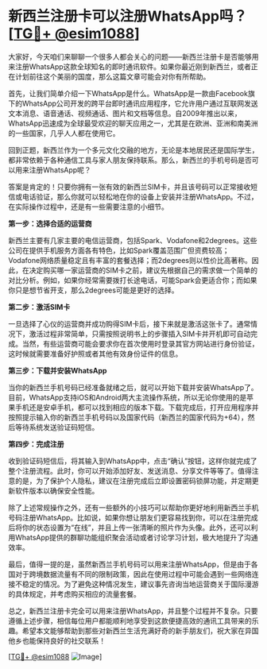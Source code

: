 # 新西兰注册卡可以注册WhatsApp吗？[[TG💪+ @esim1088](https://t.me/s/esim1088)]

大家好，今天咱们来聊聊一个很多人都会关心的问题——新西兰注册卡是否能够用来注册WhatsApp这款全球知名的即时通讯软件。如果你最近刚到新西兰，或者正在计划前往这个美丽的国度，那么这篇文章可能会对你有所帮助。

首先，让我们简单介绍一下WhatsApp是什么。WhatsApp是一款由Facebook旗下的WhatsApp公司开发的跨平台即时通讯应用程序，它允许用户通过互联网发送文本消息、语音通话、视频通话、图片和文档等信息。自2009年推出以来，WhatsApp迅速成为全球最受欢迎的聊天应用之一，尤其是在欧洲、亚洲和南美洲的一些国家，几乎人人都在使用它。

回到正题，新西兰作为一个多元文化交融的地方，无论是本地居民还是国际学生，都非常依赖于各种通信工具与家人朋友保持联系。那么，新西兰的手机号码是否可以用来注册WhatsApp呢？

答案是肯定的！只要你拥有一张有效的新西兰SIM卡，并且该号码可以正常接收短信或电话验证，那么你就可以轻松地在你的设备上安装并注册WhatsApp。不过，在实际操作过程中，还是有一些需要注意的小细节。

**第一步：选择合适的运营商**

新西兰主要有几家主要的电信运营商，包括Spark、Vodafone和2degrees。这些公司在提供手机服务方面各有特色，比如Spark覆盖范围广但资费较高；Vodafone网络质量稳定且有丰富的套餐选择；而2degrees则以性价比高著称。因此，在决定购买哪一家运营商的SIM卡之前，建议先根据自己的需求做一个简单的对比分析。例如，如果你经常需要拨打长途电话，可能Spark会更适合你；而如果你只是想节省开支，那么2degrees可能是更好的选择。

**第二步：激活SIM卡**

一旦选择了心仪的运营商并成功购得SIM卡后，接下来就是激活这张卡了。通常情况下，激活过程非常简单，只需按照说明书上的步骤插入SIM卡并开机即可自动完成。当然，有些运营商可能会要求你在首次使用时登录其官方网站进行身份验证，这时候就需要准备好护照或者其他有效身份证件的信息。

**第三步：下载并安装WhatsApp**

当你的新西兰手机号码已经准备就绪之后，就可以开始下载并安装WhatsApp了。目前，WhatsApp支持iOS和Android两大主流操作系统，所以无论你使用的是苹果手机还是安卓手机，都可以找到相应的版本下载。下载完成后，打开应用程序并按照提示输入你的新西兰手机号码以及国家代码（新西兰的国家代码为+64），然后等待系统发送验证码短信。

**第四步：完成注册**

收到验证码短信后，将其输入到WhatsApp中，点击“确认”按钮，这样你就完成了整个注册流程。此时，你可以开始添加好友、发送消息、分享文件等等了。值得注意的是，为了保护个人隐私，建议在注册完成后立即设置密码锁屏功能，并定期更新软件版本以确保安全性能。

除了上述常规操作之外，还有一些额外的小技巧可以帮助你更好地利用新西兰手机号码注册WhatsApp。比如说，如果你想让朋友们更容易找到你，可以在注册完成后将你的状态设置为“在线”，并且上传一张清晰的照片作为头像。此外，还可以利用WhatsApp提供的群聊功能组织聚会活动或者讨论学习计划，极大地提升了沟通效率。

最后，值得一提的是，虽然新西兰手机号码可以用来注册WhatsApp，但是由于各国对于跨境数据流量有不同的限制政策，因此在使用过程中可能会遇到一些网络连接不稳定的情况。为了避免这种情况发生，建议事先咨询当地运营商关于国际漫游的具体规定，并考虑购买相应的流量套餐。

总之，新西兰注册卡完全可以用来注册WhatsApp，并且整个过程并不复杂。只要遵循上述步骤，相信每位用户都能顺利地享受到这款便捷高效的通讯工具带来的乐趣。希望本文能够帮助到那些对新西兰生活充满好奇的新手朋友们，祝大家在异国他乡也能保持良好的社交联系！

[[TG💪+ @esim1088](https://t.me/s/esim1088) ![Image](https://i.postimg.cc/4NQfJmqS/Snipaste-2025-05-13-00-14-12.png)]